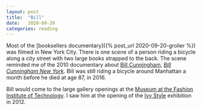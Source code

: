 ```yaml
---
layout: post
title:  "Bill"
date:   2020-09-20
categories: reading
---
```


Most of the [booksellers documentary]({% post_url 2020-09-20-grolier %}) was filmed in New York City. There is one scene of a person riding a bicycle along a city street with two large books strapped to the back. The scene reminded me of the 2010 documentary about [Bill Cunningham](https://en.wikipedia.org/wiki/Bill_Cunningham_(American_photographer)), [_Bill Cunningham New York_](https://en.wikipedia.org/wiki/Bill_Cunningham_New_York). Bill was still riding a bicycle around Manhattan a month before he died at age 87, in 2016.

Bill would come to the large gallery openings at the [Museum at the Fashion Institute of Technology](https://en.wikipedia.org/wiki/Fashion_Institute_of_Technology#The_Museum_at_FIT). I saw him at the opening of the [Ivy Style](http://www.fitnyc.edu/museum/exhibitions/ivy-style.php) exhibition in 2012.